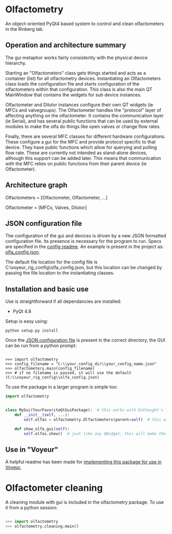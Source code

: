 # Olfactometry

An object-oriented PyQt4 based system to control and clean olfactometers in the Rinberg lab.

## Operation and architecture summary
The gui metaphor works fairly consistently with the physical device hierarchy.

Starting an "Olfactometers" class gets things started and acts as a container (list) for all olfactometry devices.
Instantiating an Olfactometers class loads the configuration file and starts configuration of the olfactometers within
that configuration. This class is also the main QT MainWindow that contains the widgets for sub device instances.

Olfactometer and Dilutor instances configure their own QT widgets (ie MFCs and valvegroups). The Olfactometer handles the "protocol"
layer of affecting anything on the olfactometer. It contains the communication layer (ie Serial), and has several public
functions that can be used by external modules to make the olfa do things like open valves or change flow rates.

Finally, there are several MFC classes for different hardware configurations. These configure a gui for the MFC and
provide protocol specific to that device. They have public functions which allow for querying and polling flow rate.
These are currently not intended as stand-alone devices, although this support can be added later. This means that
communication with the MFC relies on public functions from their parent device (ie Olfactometer).

## Architecture graph

Olfactometers = [Olfactometer, Olfactometer, ...]

Olfactometer = [MFCs, Valves, Dilutor]


## JSON configuration file
The configuration of the gui and devices is driven by a new JSON formatted configuration file. Its presence is necessary
for the program to run. Specs are specified in the [config readme](docs/json_specs.md). An example is present in the
project as: [olfa_config.json](olfa_config.json).

The default file location for the config file is C:\\voyeur_rig_config\\olfa_config.json, but this location can be changed
by passing the file location to the instantiating classes.


## Installation and basic use
Use is straightforward if all dependancies are installed:
* PyQt 4.8

Setup is easy using:

    python setup.py install

Once the [JSON configuration file](docs/json_specs.md) is present in the correct directory, the GUI can be run from a python prompt:

```

>>> import olfactometry
>>> config_filename = "C:\\your_config_dir\\your_config_name.json"
>>> olfactometery.main(config_filename)
>>> # if no filename is passed, it will use the default (C:\\voyeur_rig_config\\olfa_config.json)
```

To use the package in a larger program is simple too:
```python
import olfactometry


class MyGui(YourFavoriteQtGuiPackage):  # this works with Enthought's Traits when used in Qt mode.
    def __init__(self, ...):
        self.olfas = olfactometry.Olfactometers(parent=self)  # this will NOT activate the gui.

    def show_olfa_gui(self):
        self.olfas.show()  # just like any QWidget, this will make the olfactometers gui visible.
```

## Use in "Voyeur"
A helpful readme has been made for [implementing this package for use in Voyeur.](docs/voyeur_integration.md)

# Olfactometer cleaning
A cleaning module with gui is included in the olfactometry package. To use it from a python session:

```python

>>> import olfactometry
>>> olfactometry.cleaning.main()
```